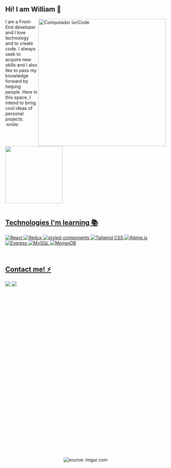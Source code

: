 ## Hi! I am William 👋

<img src="https://raw.githubusercontent.com/MicaelliMedeiros/micaellimedeiros/master/image/computer-illustration.png" min-width="400px" max-width="400px" width="400px" align="right" alt="Computador iuriCode">

<p align="left"> 
   I am a Front-End developer and I love technology and to create code. I always seek to acquire new skills and I also like to pass my knowledge forward by helping people. Here in this space, I intend to bring cool ideas of personal projects. :smile:
</p>

<br>

<div align="left">
  <a href="https://github.com/williamalonso">
  <img height="180em" src="https://github-readme-stats.vercel.app/api/top-langs/?username=williamalonso&layout=compact&langs_count=7&theme=tokyonight"/>
</div>

<br>

 ## Technologies I'm learning :books:

 ![React](https://a11ybadges.com/badge?logo=react)
 ![Redux](https://a11ybadges.com/badge?logo=redux)
 ![styled-components](https://a11ybadges.com/badge?logo=styledcomponents)
 ![Tailwind CSS](https://a11ybadges.com/badge?logo=tailwindcss)
 ![Alpine.js](https://a11ybadges.com/badge?logo=alpinedotjs)
 ![Express](https://a11ybadges.com/badge?logo=express)
 ![MySQL](https://a11ybadges.com/badge?logo=mysql)
 ![MongoDB](https://a11ybadges.com/badge?logo=mongodb)

<br>
  
<div>

## Contact me! :zap:

  <a href = "mailto:william.al.alonso@gmail.com"><img src="https://img.shields.io/badge/Gmail-D14836?style=for-the-badge&logo=gmail&logoColor=white" target="_blank"></a>
  <a href = "mailto:williamalonso@outlook.com"><img src="https://img.shields.io/badge/Microsoft_Outlook-0078D4?style=for-the-badge&logo=microsoft-outlook&logoColor=white" target="_blank"></a>
</div> 

<br>
<br>
  
<div align="center">
   <img height="500em" <a href="https://imgur.com/A6uiN0R"><img src="https://i.imgur.com/A6uiN0R.gif" title="source: imgur.com" /></a>
</div>


